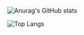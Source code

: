 ![Anurag's GitHub stats](https://github-readme-stats.vercel.app/api?username=Wonsang222&show_icons=true&bg_color=00000000)

![Top Langs](https://github-readme-stats.vercel.app/api/top-langs/?username=Wonsang222&layout=compact)
